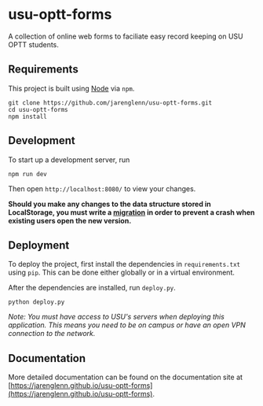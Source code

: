 # usu-optt-forms

A collection of online web forms to faciliate easy record keeping on USU OPTT students.

## Requirements

This project is built using [Node](https://nodejs.org/en/) via `npm`.

```
git clone https://github.com/jarenglenn/usu-optt-forms.git
cd usu-optt-forms
npm install
```

## Development

To start up a development server, run

```
npm run dev
```

Then open `http://localhost:8080/` to view your changes.

**Should you make any changes to the data structure stored in LocalStorage, you must write a [migration](docs/stateManagement.md#migrations) in order to prevent a crash when existing users open the new version.**

## Deployment

To deploy the project, first install the dependencies in `requirements.txt` using `pip`. This can be done either globally or in a virtual environment.

After the dependencies are installed, run `deploy.py`.

```
python deploy.py
```

_Note: You must have access to USU's servers when deploying this application. This means you need to be on campus or have an open VPN connection to the network._

## Documentation

More detailed documentation can be found on the documentation site at [https://jarenglenn.github.io/usu-optt-forms](https://jarenglenn.github.io/usu-optt-forms).
